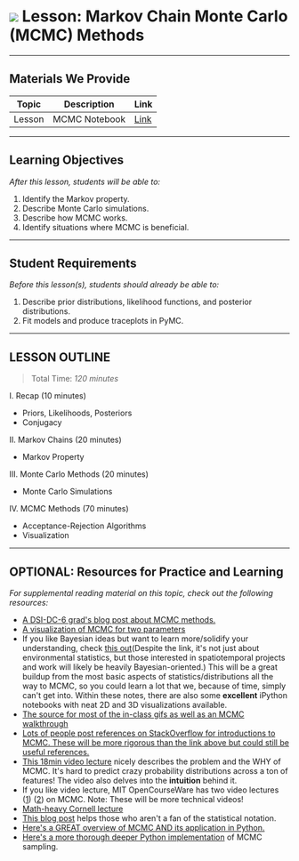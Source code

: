 # ![](https://ga-dash.s3.amazonaws.com/production/assets/logo-9f88ae6c9c3871690e33280fcf557f33.png) Lesson: Markov Chain Monte Carlo (MCMC) Methods

---

## Materials We Provide


| Topic | Description | Link |
| --- | --- | --- |
| Lesson | MCMC Notebook | [Link](./starter_code.ipynb)|

---

## Learning Objectives

*After this lesson, students will be able to:*

1. Identify the Markov property.
2. Describe Monte Carlo simulations.
3. Describe how MCMC works.
4. Identify situations where MCMC is beneficial.

---

## Student Requirements

*Before this lesson(s), students should already be able to:*

1. Describe prior distributions, likelihood functions, and posterior distributions.
2. Fit models and produce traceplots in PyMC.

---

## LESSON OUTLINE

> Total Time: *120 minutes*

I. Recap (10 minutes)
- Priors, Likelihoods, Posteriors
- Conjugacy

II. Markov Chains (20 minutes)
- Markov Property

III. Monte Carlo Methods (20 minutes)
- Monte Carlo Simulations

IV. MCMC Methods (70 minutes)
- Acceptance-Rejection Algorithms
- Visualization

---

## OPTIONAL: Resources for Practice and Learning

*For supplemental reading material on this topic, check out the following resources:*
- [A DSI-DC-6 grad's blog post about MCMC methods.](https://towardsdatascience.com/a-zero-math-introduction-to-markov-chain-monte-carlo-methods-dcba889e0c50)
- [A visualization of MCMC for two parameters](https://chi-feng.github.io/mcmc-demo/app.html#RandomWalkMH,standard)
- If you like Bayesian ideas but want to learn more/solidify your understanding, check [this out](http://jamessample.github.io/enviro_mod_notes/)(Despite the link, it's not just about environmental statistics, but those interested in spatiotemporal projects and work will likely be heavily Bayesian-oriented.) This will be a great buildup from the most basic aspects of statistics/distributions all the way to MCMC, so you could learn a lot that we, because of time, simply can't get into. Within these notes, there are also some **excellent** iPython notebooks with neat 2D and 3D visualizations available.
- [The source for most of the in-class gifs as well as an MCMC walkthrough](https://blog.stata.com/2016/11/15/introduction-to-bayesian-statistics-part-2-mcmc-and-the-metropolis-hastings-algorithm/)
- [Lots of people post references on StackOverflow for introductions to MCMC. These will be more rigorous than the link above but could still be useful references.](http://stats.stackexchange.com/questions/256290/basic-references-on-mcmc-for-bayesian-statistics)
- [This 18min video lecture](https://www.youtube.com/watch?v=12eZWG0Z5gY) nicely describes the problem and the WHY of MCMC. It's hard to predict crazy probability distributions across a ton of features! The video also delves into the **intuition** behind it.
- If you like video lecture, MIT OpenCourseWare has two video lectures ([1](https://www.youtube.com/watch?v=IkbkEtOOC1Y)) ([2](https://www.youtube.com/watch?v=ZulMqrvP-Pk)) on MCMC. Note: These will be more technical videos!
- [Math-heavy Cornell lecture](http://www.cs.cornell.edu/selman/cs475/lectures/intro-mcmc-lukas.pdf)
- [This blog post](https://jeremykun.com/2015/04/06/markov-chain-monte-carlo-without-all-the-bullshit/) helps those who aren't a fan of the statistical notation. 
- [Here's a GREAT overview of MCMC AND its application in Python.](http://twiecki.github.io/blog/2015/11/10/mcmc-sampling/)
- [Here's a more thorough deeper Python implementation](https://people.duke.edu/~ccc14/sta-663/MCMC.html) of MCMC sampling.
